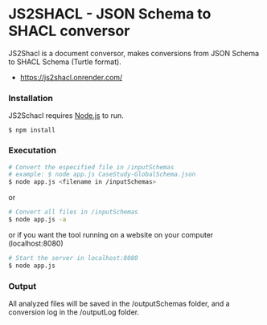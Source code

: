 # JS2SHACL - JSON Schema to SHACL conversor

JS2Shacl is a document conversor, makes conversions from JSON Schema to SHACL Schema (Turtle format).

- https://js2shacl.onrender.com/

### Installation

JS2Schacl requires [Node.js](https://nodejs.org/) to run.

```
$ npm install
```

### Executation

```sh
# Convert the especified file in /inputSchemas
# example: $ node app.js CaseStudy-GlobalSchema.json
$ node app.js <filename in /inputSchemas>
```

or

```sh
# Convert all files in /inputSchemas
$ node app.js -a
```

or if you want the tool running on a website on your computer (localhost:8080)

```sh
# Start the server in localhost:8080
$ node app.js
```

### Output

All analyzed files will be saved in the /outputSchemas folder, and a conversion log in the /outputLog folder.
